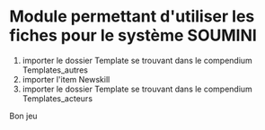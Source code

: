 # Module permettant d'utiliser les fiches pour le système SOUMINI
1. importer le dossier Template se trouvant dans le compendium Templates_autres
2. importer l'item Newskill
3. importer le dossier Template se trouvant dans le compendium Templates_acteurs

Bon jeu
